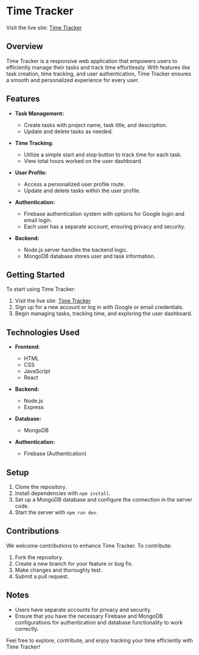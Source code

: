 # Time Tracker

Visit the live site: [Time Tracker](https://time-traking-000.netlify.app)

## Overview

Time Tracker is a responsive web application that empowers users to efficiently manage their tasks and track time effortlessly. With features like task creation, time tracking, and user authentication, Time Tracker ensures a smooth and personalized experience for every user.

## Features

- **Task Management:**
  - Create tasks with project name, task title, and description.
  - Update and delete tasks as needed.

- **Time Tracking:**
  - Utilize a simple start and stop button to track time for each task.
  - View total hours worked on the user dashboard.

- **User Profile:**
  - Access a personalized user profile route.
  - Update and delete tasks within the user profile.

- **Authentication:**
  - Firebase authentication system with options for Google login and email login.
  - Each user has a separate account, ensuring privacy and security.

- **Backend:**
  - Node.js server handles the backend logic.
  - MongoDB database stores user and task information.

## Getting Started

To start using Time Tracker:

1. Visit the live site: [Time Tracker](https://time-traking-000.netlify.app)
2. Sign up for a new account or log in with Google or email credentials.
3. Begin managing tasks, tracking time, and exploring the user dashboard.

## Technologies Used

- **Frontend:**
  - HTML
  - CSS
  - JavaScript
  - React

- **Backend:**
  - Node.js
  - Express

- **Database:**
  - MongoDB

- **Authentication:**
  - Firebase (Authentication)

## Setup

1. Clone the repository.
2. Install dependencies with `npm install`.
3. Set up a MongoDB database and configure the connection in the server code.
4. Start the server with `npm run dev`.

## Contributions

We welcome contributions to enhance Time Tracker. To contribute:

1. Fork the repository.
2. Create a new branch for your feature or bug fix.
3. Make changes and thoroughly test.
4. Submit a pull request.

## Notes

- Users have separate accounts for privacy and security.
- Ensure that you have the necessary Firebase and MongoDB configurations for authentication and database functionality to work correctly.

Feel free to explore, contribute, and enjoy tracking your time efficiently with Time Tracker!
